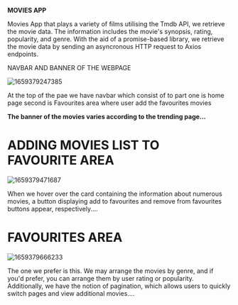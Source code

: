 **MOVIES APP**

Movies App that plays a variety of films utilising the Tmdb API, we retrieve the movie data. The information includes the movie's synopsis, rating, popularity, and genre. With the aid of a promise-based library, we retrieve the movie data by sending an asyncronous HTTP request to Axios endpoints.

NAVBAR AND BANNER OF THE WEBPAGE

![1659379247385](image/README/1659379247385.png)

At the top of the pae we have navbar which consist of to part one is home page second is Favourites area where user add the favourites movies

**The banner of the movies varies according to the trending page...**

# ADDING MOVIES LIST TO FAVOURITE AREA

![1659379471687](image/README/1659379471687.png)

When we hover over the card containing the information about numerous movies, a button displaying add to favourites and remove from favourites buttons appear, respectively....

# FAVOURITES AREA

![1659379666233](image/README/1659379666233.png)

The one we prefer is this. We may arrange the movies by genre, and if you'd prefer, you can arrange them by user rating or popularity. Additionally, we have the notion of pagination, which allows users to quickly switch pages and view additional movies....
